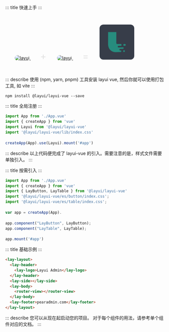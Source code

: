 ::: title 快速上手
:::

<br>

<p>
  <a href="http://layui-vue.pearadmin.com" style="margin-left:30px;">
    <img src="https://portrait.gitee.com/uploads/avatars/namespace/2868/8605626_layui_1634311144.png" alt="layui" width="110" style="border-radius:12px;">
  </a>
  <span style="font-size:30px;color:#e2e2e2;margin:30px;">+</span>
  <a href="http://layui-vue.pearadmin.com">
    <img src="https://qn.antdv.com/vue.png" alt="layui" width="110" style="border-radius:12px;">
  </a>
  <span style="font-size:30px;color:#e2e2e2;margin:30px;">=</span>
  <a href="http://layui-vue.pearadmin.com">
    <img src="../../../src/assets/logo.jpg" alt="layui" width="110" style="border-radius:12px;">
  </a>
</p>

<br>

::: describe 使用 (npm, yarn, pnpm) 工具安装 layui vue, 然后你就可以使用打包工具, 如 vite
:::

```
npm install @layui/layui-vue --save
```
::: title 全局注册
:::

```js
import App from './App.vue'
import { createApp } from 'vue'
import Layui from '@layui/layui-vue'
import '@layui/layui-vue/lib/index.css'

createApp(App).use(Layui).mount('#app')
```
::: describe 以上代码便完成了 layui-vue 的引入。需要注意的是，样式文件需要单独引入。
:::

::: title 按需引入
:::

```js
import App from './App.vue'
import { createApp } from 'vue'
import { LayButton, LayTable } from '@layui/layui-vue'
import '@layui/layui-vue/es/button/index.css';
import '@layui/layui-vue/es/table/index.css';

var app = createApp(App).

app.component("LayButton", LayButton);
app.component("LayTable", LayTable);

app.mount('#app')
```

::: title 基础示例
:::

```html
<lay-layout>
  <lay-header>
    <lay-logo>Layui Admin</lay-logo>
  </lay-header>
  <lay-side></lay-side>
  <lay-body>
    <router-view></router-view>
  </lay-body>
  <lay-footer>pearadmin.com</lay-footer>
</lay-layout>
```
::: describe 您可以从现在起启动您的项目。 对于每个组件的用法，请参考单个组件对应的文档。
:::

